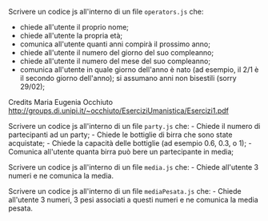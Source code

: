 Scrivere un codice js all'interno di un file `operators.js` che:
- chiede all'utente il proprio nome;
- chiede all'utente la propria età;
- comunica all'utente quanti anni compirà il prossimo anno;
- chiede all'utente il numero del giorno del suo compleanno;
- chiede all'utente il numero del mese del suo compleanno;
- comunica all'utente in quale giorno dell'anno è nato (ad esempio, il 2/1 è il secondo giorno dell'anno); si assumano anni non bisestili (sorry 29/02); 

Credits Maria Eugenia Occhiuto http://groups.di.unipi.it/~occhiuto/EserciziUmanistica/Esercizi1.pdf

Scrivere un codice js all'interno di un file `party.js` che:
    - Chiede il numero di partecipanti ad un party;
    - Chiede le bottiglie di birra che sono state acquistate;
    - Chiede la capacità delle bottiglie (ad esempio 0.6, 0.3, o 1);
    - Comunica all'utente quanta birra può bere un partecipante in media;

Scrivere un codice js all'interno di un file `media.js` che:
    - Chiede all'utente 3 numeri e ne comunica la media.

Scrivere un codice js all'interno di un file `mediaPesata.js` che:
    - Chiede all'utente 3 numeri, 3 pesi associati a questi numeri e ne comunica la media pesata.

